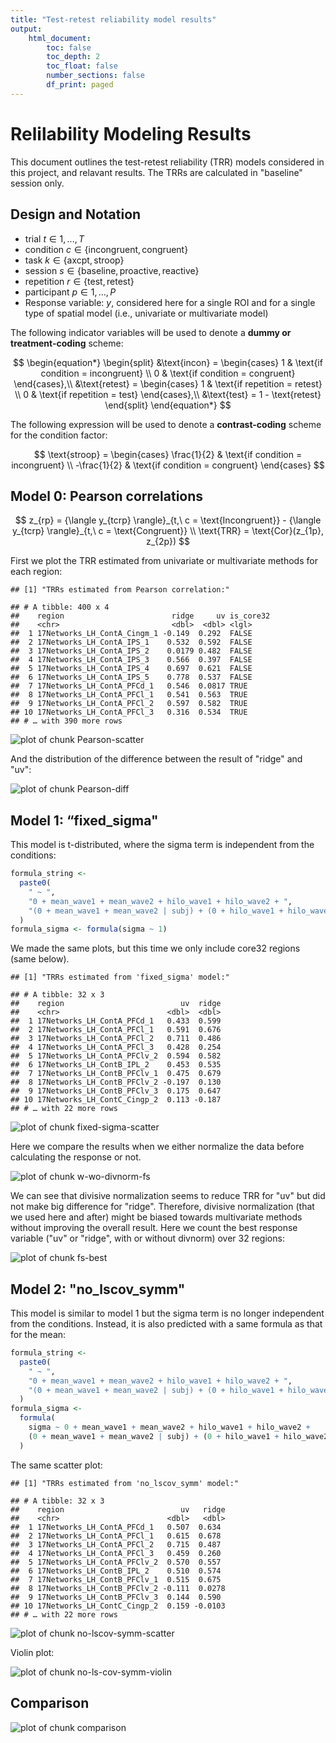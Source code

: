 ```yaml
---
title: "Test-retest reliability model results"
output: 
    html_document:
        toc: false
        toc_depth: 2
        toc_float: false
        number_sections: false
        df_print: paged
---
```




# Relilability Modeling Results

This document outlines the test-retest reliability (TRR) models considered in this project, and relavant results. The TRRs are calculated in "baseline" session only.

## Design and Notation


- trial $t \in 1, ..., T$
- condition $c \in \{\text{incongruent}, \text{congruent}\}$
- task $k \in \{\text{axcpt}, \text{stroop}\}$
- session $s \in \{\text{baseline}, \text{proactive}, \text{reactive}\}$
- repetition $r \in \{\text{test}, \text{retest}\}$
- participant $p \in 1, ..., P$
- Response variable: $y$, considered here for a single ROI and for a single type of spatial model (i.e., univariate or multivariate model)

The following indicator variables will be used to denote a $\textbf{dummy or treatment-coding}$ scheme:

$$
\begin{equation*}
\begin{split}
	&\text{incon} = 
	\begin{cases}
		1 & \text{if condition = incongruent} \\
		0 & \text{if condition = congruent}
	\end{cases},\\
	&\text{retest} = 
	\begin{cases}
		1 & \text{if repetition = retest} \\
		0 & \text{if repetition = test}
	\end{cases},\\
	&\text{test} = 1 - \text{retest}
\end{split}
\end{equation*}
$$


The following expression will be used to denote a $\textbf{contrast-coding}$ scheme for the condition factor:

$$
  \text{stroop} = 
  \begin{cases}
    \frac{1}{2} & \text{if condition = incongruent} \\
    -\frac{1}{2} & \text{if condition = congruent}
  \end{cases}
$$

## Model 0: Pearson correlations

$$
z_{rp} = {\langle y_{tcrp} \rangle}_{t,\ c = \text{Incongruent}} - {\langle y_{tcrp} \rangle}_{t,\ c = \text{Congruent}} \\
\text{TRR} = \text{Cor}(z_{1p}, z_{2p})
$$

First we plot the TRR estimated from univariate or multivariate methods for each region:


```
## [1] "TRRs estimated from Pearson correlation:"
```

```
## # A tibble: 400 x 4
##    region                        ridge     uv is_core32
##    <chr>                         <dbl>  <dbl> <lgl>    
##  1 17Networks_LH_ContA_Cingm_1 -0.149  0.292  FALSE    
##  2 17Networks_LH_ContA_IPS_1    0.532  0.592  FALSE    
##  3 17Networks_LH_ContA_IPS_2    0.0179 0.482  FALSE    
##  4 17Networks_LH_ContA_IPS_3    0.566  0.397  FALSE    
##  5 17Networks_LH_ContA_IPS_4    0.697  0.621  FALSE    
##  6 17Networks_LH_ContA_IPS_5    0.778  0.537  FALSE    
##  7 17Networks_LH_ContA_PFCd_1   0.546  0.0817 TRUE     
##  8 17Networks_LH_ContA_PFCl_1   0.541  0.563  TRUE     
##  9 17Networks_LH_ContA_PFCl_2   0.597  0.582  TRUE     
## 10 17Networks_LH_ContA_PFCl_3   0.316  0.534  TRUE     
## # … with 390 more rows
```

![plot of chunk Pearson-scatter](figure/Pearson-scatter-1.png)

And the distribution of the difference between the result of "ridge" and "uv":

![plot of chunk Pearson-diff](figure/Pearson-diff-1.png)

## Model 1: “fixed_sigma"

This model is t-distributed, where the sigma term is independent from the conditions:


```r
formula_string <-
  paste0(
    " ~ ",
    "0 + mean_wave1 + mean_wave2 + hilo_wave1 + hilo_wave2 + ",
    "(0 + mean_wave1 + mean_wave2 | subj) + (0 + hilo_wave1 + hilo_wave2 | subj)"
  )
formula_sigma <- formula(sigma ~ 1)
```

We made the same plots, but this time we only include core32 regions (same below).


```
## [1] "TRRs estimated from 'fixed_sigma' model:"
```

```
## # A tibble: 32 x 3
##    region                          uv  ridge
##    <chr>                        <dbl>  <dbl>
##  1 17Networks_LH_ContA_PFCd_1   0.433  0.599
##  2 17Networks_LH_ContA_PFCl_1   0.591  0.676
##  3 17Networks_LH_ContA_PFCl_2   0.711  0.486
##  4 17Networks_LH_ContA_PFCl_3   0.428  0.254
##  5 17Networks_LH_ContA_PFClv_2  0.594  0.582
##  6 17Networks_LH_ContB_IPL_2    0.453  0.535
##  7 17Networks_LH_ContB_PFClv_1  0.475  0.679
##  8 17Networks_LH_ContB_PFClv_2 -0.197  0.130
##  9 17Networks_LH_ContB_PFClv_3  0.175  0.647
## 10 17Networks_LH_ContC_Cingp_2  0.113 -0.187
## # … with 22 more rows
```

![plot of chunk fixed-sigma-scatter](figure/fixed-sigma-scatter-1.png)

Here we compare the results when we either normalize the data before calculating the response or not.

![plot of chunk w-wo-divnorm-fs](figure/w-wo-divnorm-fs-1.png)

We can see that divisive normalization seems to reduce TRR for "uv" but did not make big difference for "ridge". Therefore, divisive normalization (that we used here and after) might be biased towards multivariate methods without improving the overall result. Here we count the best response variable ("uv" or "ridge", with or without divnorm) over 32 regions:

![plot of chunk fs-best](figure/fs-best-1.png)

## Model 2: "no_lscov_symm"

This model is similar to model 1 but the sigma term is no longer independent from the conditions. Instead, it is also predicted with a same formula as that for the mean:


```r
formula_string <-
  paste0(
    " ~ ",
    "0 + mean_wave1 + mean_wave2 + hilo_wave1 + hilo_wave2 + ",
    "(0 + mean_wave1 + mean_wave2 | subj) + (0 + hilo_wave1 + hilo_wave2 | subj)"
  )
formula_sigma <-
  formula(
    sigma ~ 0 + mean_wave1 + mean_wave2 + hilo_wave1 + hilo_wave2 +
    (0 + mean_wave1 + mean_wave2 | subj) + (0 + hilo_wave1 + hilo_wave2 | subj)
  )
```

The same scatter plot:


```
## [1] "TRRs estimated from 'no_lscov_symm' model:"
```

```
## # A tibble: 32 x 3
##    region                          uv   ridge
##    <chr>                        <dbl>   <dbl>
##  1 17Networks_LH_ContA_PFCd_1   0.507  0.634 
##  2 17Networks_LH_ContA_PFCl_1   0.615  0.678 
##  3 17Networks_LH_ContA_PFCl_2   0.715  0.487 
##  4 17Networks_LH_ContA_PFCl_3   0.459  0.260 
##  5 17Networks_LH_ContA_PFClv_2  0.570  0.557 
##  6 17Networks_LH_ContB_IPL_2    0.510  0.574 
##  7 17Networks_LH_ContB_PFClv_1  0.515  0.675 
##  8 17Networks_LH_ContB_PFClv_2 -0.111  0.0278
##  9 17Networks_LH_ContB_PFClv_3  0.144  0.590 
## 10 17Networks_LH_ContC_Cingp_2  0.159 -0.0103
## # … with 22 more rows
```

![plot of chunk no-lscov-symm-scatter](figure/no-lscov-symm-scatter-1.png)

Violin plot:

![plot of chunk no-ls-cov-symm-violin](figure/no-ls-cov-symm-violin-1.png)

## Comparison

![plot of chunk comparison](figure/comparison-1.png)
